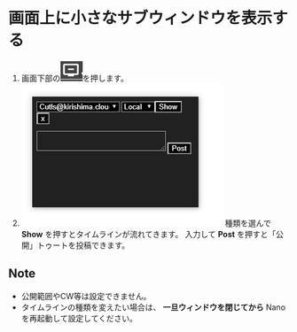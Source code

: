 # 画面上に小さなサブウィンドウを表示する

1. 画面下部の![timeline23](/media/timeline23.png)を押します。
2. ![timeline24](/media/timeline24.png) 種類を選んで **Show** を押すとタイムラインが流れてきます。 入力して **Post** を押すと「公開」トゥートを投稿できます。

## Note

* 公開範囲やCW等は設定できません。
* タイムラインの種類を変えたい場合は、 **一旦ウィンドウを閉じてから** Nanoを再起動して設定してください。

